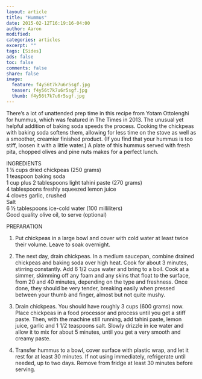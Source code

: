 ```yaml
---
layout: article
title: "Hummus"
date: 2015-02-12T16:19:16-04:00
author: Aaron
modified:
categories: articles
excerpt: ""
tags: [Sides]
ads: false
toc: false
comments: false
share: false
image:
  feature: f4y56t7k7u6r5sgf.jpg
  teaser: f4y56t7k7u6r5sgf.jpg
  thumb: f4y56t7k7u6r5sgf.jpg
---
```


There’s a lot of unattended prep time in this recipe from Yotam Ottolenghi for hummus, which was featured in The Times in 2013. The unusual yet helpful addition of baking soda speeds the process. Cooking the chickpeas with baking soda softens them, allowing for less time on the stove as well as a smoother, creamier finished product. (If you find that your hummus is too stiff, loosen it with a little water.) A plate of this hummus served with fresh pita, chopped olives and pine nuts makes for a perfect lunch.

INGREDIENTS  
1 ¼ cups dried chickpeas (250 grams)  
1 teaspoon baking soda  
1 cup plus 2 tablespoons light tahini paste (270 grams)  
4 tablespoons freshly squeezed lemon juice   
4 cloves garlic, crushed  
Salt  
6 ½ tablespoons ice-cold water (100 milliliters)  
Good quality olive oil, to serve (optional)  

PREPARATION  

1. Put chickpeas in a large bowl and cover with cold water at least twice their volume. Leave to soak overnight.

2. The next day, drain chickpeas. In a medium saucepan, combine drained chickpeas and baking soda over high heat. Cook for about 3 minutes, stirring constantly. Add 6 1/2 cups water and bring to a boil. Cook at a simmer, skimming off any foam and any skins that float to the surface, from 20 and 40 minutes, depending on the type and freshness. Once done, they should be very tender, breaking easily when pressed between your thumb and finger, almost but not quite mushy.

3. Drain chickpeas. You should have roughly 3 cups (600 grams) now. Place chickpeas in a food processor and process until you get a stiff paste. Then, with the machine still running, add tahini paste, lemon juice, garlic and 1 1/2 teaspoons salt. Slowly drizzle in ice water and allow it to mix for about 5 minutes, until you get a very smooth and creamy paste.

4. Transfer hummus to a bowl, cover surface with plastic wrap, and let it rest for at least 30 minutes. If not using immediately, refrigerate until needed, up to two days. Remove from fridge at least 30 minutes before serving.